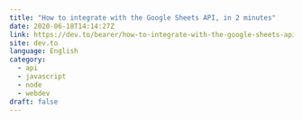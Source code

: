 ```yaml
---
title: "How to integrate with the Google Sheets API, in 2 minutes"
date: 2020-06-18T14:14:27Z
link: https://dev.to/bearer/how-to-integrate-with-the-google-sheets-api-in-2-minutes-569o?utm_medium=RSS&utm_source=news.12bit.vn
site: dev.to
language: English
category:
  - api
  - javascript
  - node
  - webdev
draft: false
---
```

